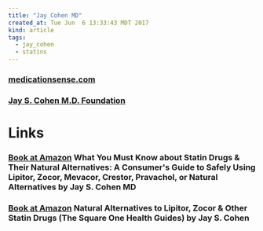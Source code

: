 ```yaml
---
title: "Jay Cohen MD"
created_at: Tue Jun  6 13:33:43 MDT 2017
kind: article
tags:
  - jay_cohen
  - statins
---
```


<h3>
  <a href="http://www.medicationsense.com/index.php" target="_blank">medicationsense.com</a>
</h3>

<h3>
  <a href="http://jaycohenmd.com/" target="_blank">Jay S. Cohen M.D. Foundation</a>
</h3>

<h1>Links</h1>

<h3>
  <a href="https://www.amazon.com/about-Statin-Drugs-Natural-Alternatives/dp/0757002579" target="_blank">Book at Amazon</a>
  What You Must Know about Statin Drugs & Their Natural Alternatives: A Consumer's Guide to Safely Using Lipitor, Zocor, Mevacor, Crestor, Pravachol, or Natural Alternatives by Jay S. Cohen MD
</h3>

<h3>
  <a href="https://www.amazon.com/Natural-Alternatives-Lipitor-Statin-Square/dp/0757002862" target="_blank">Book at Amazon</a>
  Natural Alternatives to Lipitor, Zocor & Other Statin Drugs (The Square One Health Guides) by Jay S. Cohen
</h3>

<!--
html boilerplate
<a href="" target="_blank"></a>
<a name=""></a>
<img src="" width="400px">
<ul>
  <li></li>
</ul>
<pre>
</pre>
<pre><code>
</code></pre>
<math xmlns='http://www.w3.org/1998/Math/MathML' display='block'>
</math>
-->

